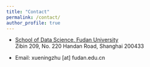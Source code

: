 ```yaml
---
title: "Contact"
permalink: /contact/
author_profile: true
---
```


- [School of Data Science, Fudan University](http://www.sds.fudan.edu.cn/wp/)<br>
  Zibin 209, No. 220 Handan Road, Shanghai 200433

- Email: xueningzhu [at] fudan.edu.cn
